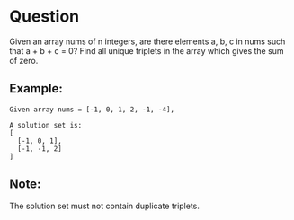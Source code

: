 # Question
Given an array nums of n integers, are there elements a, b, c in nums such that a + b + c = 0? Find all unique triplets in the array which gives the sum of zero.

## Example:
```
Given array nums = [-1, 0, 1, 2, -1, -4],

A solution set is:
[
  [-1, 0, 1],
  [-1, -1, 2]
]
```

## Note:
The solution set must not contain duplicate triplets.

